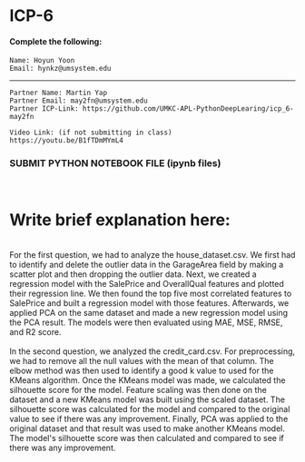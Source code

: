 # ICP-6

#### Complete the following:
```
Name: Hoyun Yoon
Email: hynkz@umsystem.edu
```
---
```
Partner Name: Martin Yap
Partner Email: may2fn@umsystem.edu
Partner ICP-Link: https://github.com/UMKC-APL-PythonDeepLearing/icp_6-may2fn
```

```
Video Link: (if not submitting in class)   https://youtu.be/B1fTDmMYmL4
```
### SUBMIT PYTHON NOTEBOOK FILE (ipynb files)

<br/>
 
# Write brief explanation here:
<br/>
For the first question, we had to analyze the house_dataset.csv. We first had to identify and delete the outlier data in the GarageArea field by making a scatter plot and then dropping the outlier data. Next, we created a regression model with the SalePrice and OverallQual features and plotted their regression line. We then found the top five most correlated features to SalePrice and built a regression model with those features. Afterwards, we applied PCA on the same dataset and made a new regression model using the PCA result. The models were then evaluated using MAE, MSE, RMSE, and R2 score.
<br/> <br/>
In the second question, we analyzed the credit_card.csv. For preprocessing, we had to remove all the null values with the mean of that column. The elbow method was then used to identify a good k value to used for the KMeans algorithm. Once the KMeans model was made, we calculated the silhouette score for the model. Feature scaling was then done on the dataset and a new KMeans model was built using the scaled dataset. The silhouette score was calculated for the model and compared to the original value to see if there was any improvement. Finally, PCA was applied to the original dataset and that result was used to make another KMeans model. The model's silhouette score was then calculated and compared to see if there was any improvement.
